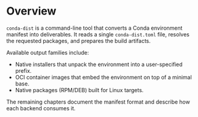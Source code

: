 # Overview

`conda-dist` is a command-line tool that converts a Conda environment manifest
into deliverables. It reads a single `conda-dist.toml` file, resolves the
requested packages, and prepares the build artifacts.

Available output families include:

- Native installers that unpack the environment into a user-specified prefix.
- OCI container images that embed the environment on top of a minimal base.
- Native packages (RPM/DEB) built for Linux targets.

The remaining chapters document the manifest format and describe how each
backend consumes it.
